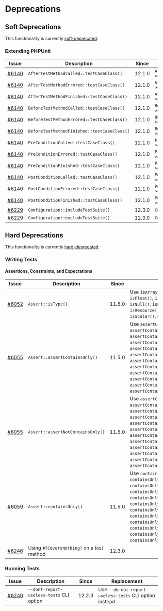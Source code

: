 # Deprecations

## Soft Deprecations

This functionality is currently [soft-deprecated](https://phpunit.de/backward-compatibility.html#soft-deprecation):

### Extending PHPUnit

| Issue                                                             | Description                                 | Since  | Replacement                                     |
|-------------------------------------------------------------------|---------------------------------------------|--------|-------------------------------------------------|
| [#6140](https://github.com/sebastianbergmann/phpunit/issues/6140) | `AfterTestMethodCalled::testCaseClass()`    | 12.1.0 | `AfterTestMethodCalled::test()->className()`    |
| [#6140](https://github.com/sebastianbergmann/phpunit/issues/6140) | `AfterTestMethodErrored::testCaseClass()`   | 12.1.0 | `AfterTestMethodErrored::test()->className()`   |
| [#6140](https://github.com/sebastianbergmann/phpunit/issues/6140) | `AfterTestMethodFinished::testCaseClass()`  | 12.1.0 | `AfterTestMethodFinished::test()->className()`  |
| [#6140](https://github.com/sebastianbergmann/phpunit/issues/6140) | `BeforeTestMethodCalled::testCaseClass()`   | 12.1.0 | `BeforeTestMethodCalled::test()->className()`   |
| [#6140](https://github.com/sebastianbergmann/phpunit/issues/6140) | `BeforeTestMethodErrored::testCaseClass()`  | 12.1.0 | `BeforeTestMethodErrored::test()->className()`  |
| [#6140](https://github.com/sebastianbergmann/phpunit/issues/6140) | `BeforeTestMethodFinished::testCaseClass()` | 12.1.0 | `BeforeTestMethodFinished::test()->className()` |
| [#6140](https://github.com/sebastianbergmann/phpunit/issues/6140) | `PreConditionCalled::testCaseClass()`       | 12.1.0 | `PreConditionCalled::test()->className()`       |
| [#6140](https://github.com/sebastianbergmann/phpunit/issues/6140) | `PreConditionErrored::testCaseClass()`      | 12.1.0 | `PreConditionErrored::test()->className()`      |
| [#6140](https://github.com/sebastianbergmann/phpunit/issues/6140) | `PreConditionFinished::testCaseClass()`     | 12.1.0 | `PreConditionFinished::test()->className()`     |
| [#6140](https://github.com/sebastianbergmann/phpunit/issues/6140) | `PostConditionCalled::testCaseClass()`      | 12.1.0 | `PostConditionCalled::test()->className()`      |
| [#6140](https://github.com/sebastianbergmann/phpunit/issues/6140) | `PostConditionErrored::testCaseClass()`     | 12.1.0 | `PostConditionErrored::test()->className()`     |
| [#6140](https://github.com/sebastianbergmann/phpunit/issues/6140) | `PostConditionFinished::testCaseClass()`    | 12.1.0 | `PostConditionFinished::test()->className()`    |
| [#6229](https://github.com/sebastianbergmann/phpunit/issues/6229) | `Configuration::includeTestSuite()`         | 12.3.0 | `Configuration::includeTestSuites()`            |
| [#6229](https://github.com/sebastianbergmann/phpunit/issues/6229) | `Configuration::excludeTestSuite()`         | 12.3.0 | `Configuration::excludeTestSuites()`            |

## Hard Deprecations

This functionality is currently [hard-deprecated](https://phpunit.de/backward-compatibility.html#hard-deprecation):

### Writing Tests

#### Assertions, Constraints, and Expectations

| Issue                                                             | Description                               | Since  | Replacement                                                                                                                                                                                                                                                                                                                                                                                                                       |
|-------------------------------------------------------------------|-------------------------------------------|--------|-----------------------------------------------------------------------------------------------------------------------------------------------------------------------------------------------------------------------------------------------------------------------------------------------------------------------------------------------------------------------------------------------------------------------------------|
| [#6052](https://github.com/sebastianbergmann/phpunit/issues/6052) | `Assert::isType()`                        | 11.5.0 | Use `isArray()`, `isBool()`, `isCallable()`, `isFloat()`, `isInt()`, `isIterable()`, `isNull()`, `isNumeric()`, `isObject()`, `isResource()`, `isClosedResource()`, `isScalar()`, or `isString()` instead                                                                                                                                                                                                                         |
| [#6055](https://github.com/sebastianbergmann/phpunit/issues/6055) | `Assert::assertContainsOnly()`            | 11.5.0 | Use `assertContainsOnlyArray()`, `assertContainsOnlyBool()`, `assertContainsOnlyCallable()`, `assertContainsOnlyFloat()`, `assertContainsOnlyInt()`, `assertContainsOnlyIterable()`, `assertContainsOnlyNumeric()`, `assertContainsOnlyObject()`, `assertContainsOnlyResource()`, `assertContainsOnlyClosedResource()`, `assertContainsOnlyScalar()`, or `assertContainsOnlyString()` instead                                     |
| [#6055](https://github.com/sebastianbergmann/phpunit/issues/6055) | `Assert::assertNotContainsOnly()`         | 11.5.0 | Use `assertContainsNotOnlyArray()`, `assertContainsNotOnlyBool()`, `assertContainsNotOnlyCallable()`, `assertContainsNotOnlyFloat()`, `assertContainsNotOnlyInt()`, `assertContainsNotOnlyIterable()`, `assertContainsNotOnlyNumeric()`, `assertContainsNotOnlyObject()`, `assertContainsNotOnlyResource()`, `assertContainsNotOnlyClosedResource()`, `assertContainsNotOnlyScalar()`, or `assertContainsNotOnlyString()` instead |
| [#6059](https://github.com/sebastianbergmann/phpunit/issues/6059) | `Assert::containsOnly()`                  | 11.5.0 | Use `containsOnlyArray()`, `containsOnlyBool()`, `containsOnlyCallable()`, `containsOnlyFloat()`, `containsOnlyInt()`, `containsOnlyIterable()`, `containsOnlyNumeric()`, `containsOnlyObject()`, `containsOnlyResource()`, `containsOnlyClosedResource()`, `containsOnlyScalar()`, or `containsOnlyString()`  instead                                                                                                            |
| [#6246](https://github.com/sebastianbergmann/phpunit/issues/6246) | Using `#[CoversNothing]` on a test method | 12.3.0 |                                                                                                                                                                                                                                                                                                                                                                                                                                   |

### Running Tests

| Issue                                                             | Description                              | Since  | Replacement                                          |
|-------------------------------------------------------------------|------------------------------------------|--------|------------------------------------------------------|
| [#6240](https://github.com/sebastianbergmann/phpunit/issues/6240) | `--dont-report-useless-tests` CLI option | 12.2.3 | Use `--do-not-report-useless-tests` CLI option instead |
